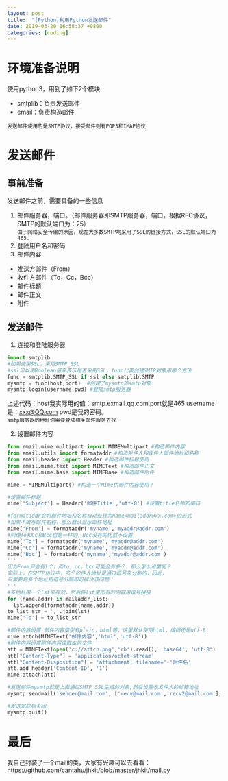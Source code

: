```yaml
---
layout: post
title:  "[Python]利用Python发送邮件"
date: 2019-03-20 16:58:37 +0800
categories: [coding]
---
```


# 环境准备说明
使用python3，用到了如下2个模块
  - smtplib：负责发送邮件
  - email：负责构造邮件

`发送邮件使用的是SMTP协议，接受邮件则有POP3和IMAP协议`

# 发送邮件
## 事前准备
发送邮件之前，需要具备的一些信息
1. 邮件服务器，端口。（邮件服务器即SMTP服务器，端口，根据RFC协议，SMTP的默认端口为：25）  
`由于网络安全传输的原因，现在大多数SMTP均采用了SSL的链接方式，SSL的默认端口为465.`
2. 登陆用户名和密码
3. 邮件内容
  - 发送方邮件（From）
  - 收件方邮件（To，Cc，Bcc） 
  - 邮件标题
  - 邮件正文
  - 附件

## 发送邮件
1. 连接和登陆服务器
  ``` python
  import smtplib
  #如果使用SSL，采用SMTP_SSL
  #ssl可以用Boolean值来表示是否采用SSL，func代表创建SMTP对象用哪个方法
  func = smtplib.SMTP_SSL if ssl else smtplib.SMTP
  mysmtp = func(host,port)  #创建了mysmtp的smtp对象
  mysmtp.login(username,pwd) #登陆smtp服务器
  ```
  上述代码：host我实际用的值：smtp.exmail.qq.com,port就是465
  username是：xxx@QQ.com pwd是我的密码。  
  `smtp服务器的地址你需要登陆相关邮件服务去找`
  
2. 设置邮件内容
  
  ``` python 
  from email.mime.multipart import MIMEMultipart #构造邮件内容
  from email.utils import formataddr #构造发件人和收件人邮件地址和名称
  from email.header import Header #构造邮件标题使用
  from email.mime.text import MIMEText #构造邮件正文
  from email.mime.base import MIMEBase #构造邮件附件
  
  mime = MIMEMultipart() #构造一个Mime供邮件内容使用！

  #设置邮件标题
  mime['Subject'] = Header('邮件Title','utf-8') #设置title名称和编码
  
  #formataddr会将邮件地址和名称自动处理为name<mailaddr@xx.com>的形式
  #如果不填写邮件名称，那么默认显示邮件地址
  mime['From'] = formataddr('myname','myaddr@addr.com')
  #同理To和Cc和Bcc也是一样的，Bcc没有的化就不设置
  mime['To'] = formataddr('myname','myaddr@addr.com')
  mime['Cc'] = formataddr('myname','myaddr@addr.com')
  mime['Bcc'] = formataddr('myname','myaddr@addr.com')
  '''
  因为From只会有1个，而to，cc，bcc可能会有多个，那么怎么设置呢？
  实际上，在SMTP协议中，多个收件人地址是通过逗号来分割的，因此，
  只需要将多个地址用逗号分隔即可解决该问题！
  '''
  #多地址用一个lst来存放，然后将lst里所有的内容用逗号拼接
  for (name,addr) in mailaddr_list:
    lst.append(formataddr(name,addr))
  to_list_str = ','.join(lst)
  mime['To'] = to_list_str

  #邮件内容设置 邮件内容类型有plain，html等，这里默认使用html，编码还是utf-8
  mime.attch(MIMEText('邮件内容','html','utf-8'))
  #附件内容设置附件内容读取本地文件
  att = MIMEText(open('c://attch.png','rb').read(), 'base64', 'utf-8')
  att["Content-Type"] = 'application/octet-stream'
  att["Content-Disposition"] = 'attachment; filename='+'附件名'
  att.add_header('Content-ID', '1')
  mime.attach(att)

  #发送邮件mysmtp就是上面通过SMTP_SSL生成的对象,然后设置收发件人的邮箱地址
  mysmtp.sendmail('sender@mail.com', ['recv@mail.com','recv2@mail.com'], mime.as_string())

  #发送完成后关闭
  mysmtp.quit()
  ```

# 最后
我自己封装了一个mail的类，大家有兴趣可以去看看：
https://github.com/cantahu/jhkit/blob/master/jhkit/mail.py
 
